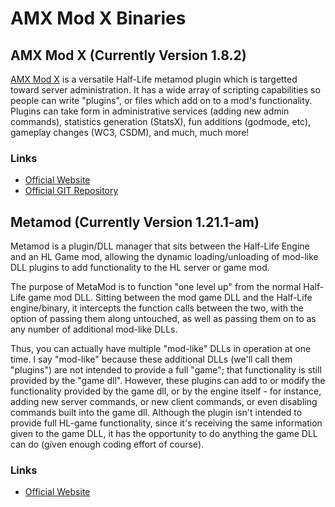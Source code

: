 # AMX Mod X Binaries


## AMX Mod X (Currently Version 1.8.2)

[AMX Mod X](https://github.com/alliedmodders/amxmodx) is a versatile Half-Life metamod plugin which is targetted toward server administration.
It has a wide array of scripting capabilities so people can write "plugins", or files which add on to a mod's functionality.
Plugins can take form in administrative services (adding new admin commands), statistics generation (StatsX), fun additions (godmode, etc), gameplay changes (WC3, CSDM), and much, much more!

### Links

* [Official Website](https://www.amxmodx.org/)
* [Official GIT Repository](https://github.com/alliedmodders/amxmodx)

## Metamod (Currently Version 1.21.1-am)

Metamod is a plugin/DLL manager that sits between the Half-Life Engine and an HL Game mod, allowing the dynamic loading/unloading of mod-like DLL plugins to add functionality to the HL server or game mod.

The purpose of MetaMod is to function "one level up" from the normal Half-Life game mod DLL. Sitting between the mod game DLL and the Half-Life engine/binary, it intercepts the function calls between the two, with the option of passing them along untouched, as well as passing them on to as any number of additional mod-like DLLs.

Thus, you can actually have multiple "mod-like" DLLs in operation at one time. I say "mod-like" because these additional DLLs (we'll call them "plugins") are not intended to provide a full "game"; that functionality is still provided by the "game dll". However, these plugins can add to or modify the functionality provided by the game dll, or by the engine itself - for instance, adding new server commands, or new client commands, or even disabling commands built into the game dll. Although the plugin isn't intended to provide full HL-game functionality, since it's receiving the same information given to the game DLL, it has the opportunity to do anything the game DLL can do (given enough coding effort of course). 

### Links

* [Official Website](http://metamod.org/)
